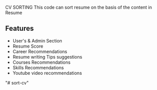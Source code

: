 CV SORTING
This code can sort resume on the basis of the content in Resume

## Features
- User's & Admin Section
- Resume Score
- Career Recommendations
- Resume writing Tips suggestions
- Courses Recommendations
- Skills Recommendations
- Youtube video recommendations





"# sort-cv" 
